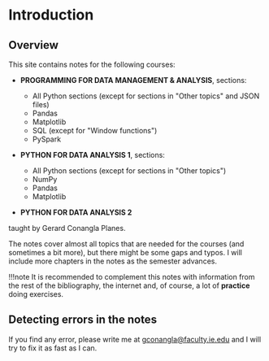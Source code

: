 # Introduction

## Overview

This site contains notes for the following courses:

* **PROGRAMMING FOR DATA MANAGEMENT & ANALYSIS**, sections:
    * All Python sections (except for sections in "Other topics" and JSON files)
    * Pandas
    * Matplotlib
    * SQL (except for "Window functions")
    * PySpark
  
* **PYTHON FOR DATA ANALYSIS 1**, sections:
    * All Python sections (except for sections in "Other topics")
    * NumPy
    * Pandas
    * Matplotlib
  
* **PYTHON FOR DATA ANALYSIS 2** 

taught by Gerard Conangla Planes.

The notes cover almost all topics that are needed for the courses (and sometimes a bit more), 
but there might be some gaps and typos. I will include more chapters in the notes as the semester advances.

!!!note
    It is recommended to complement this notes with information from the rest of the bibliography, 
    the internet and, of course, a lot of **practice** doing exercises.

## Detecting errors in the notes

If you find any error, please write me at [gconangla@faculty.ie.edu](mailto:gconangla@faculty.ie.edu)
and I will try to fix it as fast as I can.